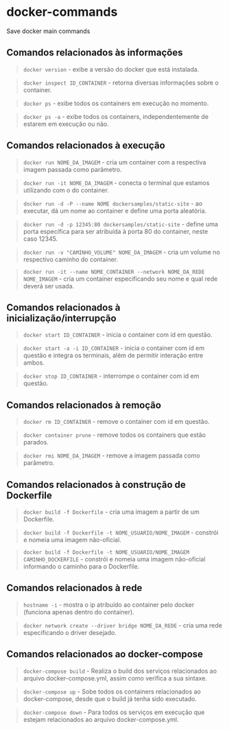 # docker-commands
Save docker main commands


## Comandos relacionados às informações

> `docker version` - exibe a versão do docker que está instalada.

> `docker inspect ID_CONTAINER` - retorna diversas informações sobre o container.

> `docker ps` - exibe todos os containers em execução no momento.

> `docker ps -a` - exibe todos os containers, independentemente de estarem em execução ou não.


## Comandos relacionados à execução

> `docker run NOME_DA_IMAGEM` - cria um container com a respectiva imagem passada como parâmetro.

> `docker run -it NOME_DA_IMAGEM` - conecta o terminal que estamos utilizando com o do container.

> `docker run -d -P --name NOME dockersamples/static-site` - ao executar, dá um nome ao container e define uma porta aleatória.

> `docker run -d -p 12345:80 dockersamples/static-site` - define uma porta específica para ser atribuída à porta 80 do container, neste caso 12345.

> `docker run -v "CAMINHO_VOLUME" NOME_DA_IMAGEM` - cria um volume no respectivo caminho do container.

> `docker run -it --name NOME_CONTAINER --network NOME_DA_REDE NOME_IMAGEM` - cria um container especificando seu nome e qual rede deverá ser usada.


## Comandos relacionados à inicialização/interrupção

> `docker start ID_CONTAINER` - inicia o container com id em questão.

> `docker start -a -i ID_CONTAINER` - inicia o container com id em questão e integra os terminais, além de permitir interação entre ambos.

> `docker stop ID_CONTAINER` - interrompe o container com id em questão.


## Comandos relacionados à remoção

> `docker rm ID_CONTAINER` - remove o container com id em questão.

> `docker container prune` - remove todos os containers que estão parados.

> `docker rmi NOME_DA_IMAGEM` - remove a imagem passada como parâmetro.


## Comandos relacionados à construção de Dockerfile

> `docker build -f Dockerfile` - cria uma imagem a partir de um Dockerfile.

> `docker build -f Dockerfile -t NOME_USUARIO/NOME_IMAGEM` - constrói e nomeia uma imagem não-oficial.

> `docker build -f Dockerfile -t NOME_USUARIO/NOME_IMAGEM CAMINHO_DOCKERFILE` - constrói e nomeia uma imagem não-oficial informando o caminho para o Dockerfile.

## Comandos relacionados à rede

> `hostname -i` - mostra o ip atribuído ao container pelo docker (funciona apenas dentro do container).

> `docker network create --driver bridge NOME_DA_REDE` - cria uma rede especificando o driver desejado.

## Comandos relacionados ao docker-compose

> `docker-compose build` - Realiza o build dos serviços relacionados ao arquivo docker-compose.yml, assim como verifica a sua sintaxe.

> `docker-compose up` - Sobe todos os containers relacionados ao docker-compose, desde que o build já tenha sido executado.

> `docker-compose down` - Para todos os serviços em execução que estejam relacionados ao arquivo docker-compose.yml.
